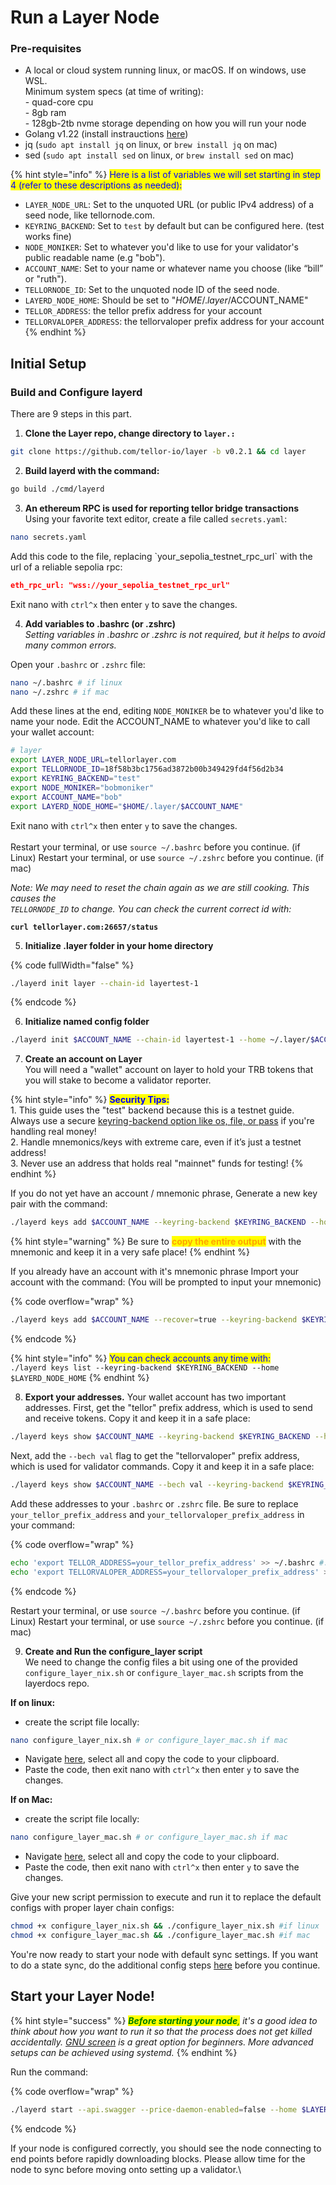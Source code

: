 # Run a Layer Node

### Pre-requisites

* A local or cloud system running linux, or macOS. If on windows, use WSL. \
  Minimum system specs (at time of writing):\
  \- quad-core cpu\
  \- 8gb ram\
  \- 128gb-2tb nvme storage depending on how you will run your node
* Golang v1.22 (install instrauctions [here](https://go.dev/doc/install))
* jq (`sudo apt install jq` on linux, or `brew install jq` on mac)
* sed (`sudo apt install sed` on linux, or `brew install sed` on mac)

{% hint style="info" %}
<mark style="color:blue;">Here is a list of variables we will set starting in step 4 (refer to these descriptions as needed):</mark>

* `LAYER_NODE_URL`: Set to the unquoted URL (or public IPv4 address) of a seed node, like tellornode.com.
* `KEYRING_BACKEND`: Set to `test` by default but can be configured here. (test works fine)
* `NODE_MONIKER`: Set to whatever you'd like to use for your validator's public readable name (e.g "bob").
* `ACCOUNT_NAME`: Set to your name or whatever name you choose (like “bill” or "ruth").
* `TELLORNODE_ID`: Set to the unquoted node ID of the seed node.
* `LAYERD_NODE_HOME`: Should be set to "$HOME/.layer/$ACCOUNT\_NAME"
* `TELLOR_ADDRESS`: the tellor prefix address for your account
* `TELLORVALOPER_ADDRESS`: the tellorvaloper prefix address for your account
{% endhint %}

## Initial Setup&#x20;

### Build and Configure layerd

There are 9 steps in this part.

1. **Clone the Layer repo, change directory to `layer.:`**

```sh
git clone https://github.com/tellor-io/layer -b v0.2.1 && cd layer
```

2. **Build layerd with the command:**

```sh
go build ./cmd/layerd
```

3. **An ethereum RPC is used for reporting tellor bridge transactions**\
   Using your favorite text editor, create a file called `secrets.yaml`:

```sh
nano secrets.yaml
```

Add this code to the file, replacing \`your\_sepolia\_testnet\_rpc\_url\` with the url of a reliable sepolia rpc:

```json
eth_rpc_url: "wss://your_sepolia_testnet_rpc_url"
```

Exit nano with `ctrl^x` then enter `y` to save the changes.

4. **Add variables to .bashrc (or .zshrc)** \
   _Setting variables in .bashrc or .zshrc is not required, but it helps to avoid many common errors._&#x20;

Open your `.bashrc` or `.zshrc` file:

```sh
nano ~/.bashrc # if linux
nano ~/.zshrc # if mac
```

Add these lines at the end, editing `NODE_MONIKER` be to whatever you'd like to name your node. Edit the ACCOUNT\_NAME to whatever you'd like to call your wallet account:

```sh
# layer
export LAYER_NODE_URL=tellorlayer.com
export TELLORNODE_ID=18f58b3bc1756ad3872b00b349429fd4f56d2b34
export KEYRING_BACKEND="test"
export NODE_MONIKER="bobmoniker"
export ACCOUNT_NAME="bob"
export LAYERD_NODE_HOME="$HOME/.layer/$ACCOUNT_NAME"
```

Exit nano with `ctrl^x` then enter `y` to save the changes.\
\
Restart your terminal, or use `source ~/.bashrc` before you continue. (if Linux) Restart your terminal, or use `source ~/.zshrc` before you continue. (if mac)

_Note: We may need to reset the chain again as we are still cooking. This causes the_ \
_`TELLORNODE_ID` to change. You can check the current correct id with:_

<pre class="language-sh"><code class="lang-sh"><strong>curl tellorlayer.com:26657/status
</strong></code></pre>

5. **Initialize .layer folder in your home directory**

{% code fullWidth="false" %}
```sh
./layerd init layer --chain-id layertest-1
```
{% endcode %}

6. **Initialize named config folder**

```sh
./layerd init $ACCOUNT_NAME --chain-id layertest-1 --home ~/.layer/$ACCOUNT_NAME
```

7. **Create an account on Layer**\
   You will need a "wallet" account on layer to hold your TRB tokens that you will stake to become a validator reporter.

{% hint style="info" %}
<mark style="color:blue;">**Security Tips:**</mark> \
1\. This guide uses the "test" backend because this is a testnet guide. Always use a secure [keyring-backend option like os, file, or pass](https://docs.cosmos.network/v0.46/run-node/keyring.html) if you're handling real money! \
2\. Handle mnemonics/keys with extreme care, even if it’s just a testnet address! \
3\. Never use an address that holds real "mainnet" funds for testing!
{% endhint %}

If you do not yet have an account / mnemonic phrase, Generate a new key pair with the command:

```sh
./layerd keys add $ACCOUNT_NAME --keyring-backend $KEYRING_BACKEND --home $LAYERD_NODE_HOME
```

{% hint style="warning" %}
Be sure to <mark style="color:orange;">**copy the entire output**</mark> with the mnemonic and keep it in a very safe place!
{% endhint %}

If you already have an account with it's mnemonic phrase Import your account with the command: (You will be prompted to input your mnemonic)

{% code overflow="wrap" %}
```sh
./layerd keys add $ACCOUNT_NAME --recover=true --keyring-backend $KEYRING_BACKEND --home $LAYERD_NODE_HOME
```
{% endcode %}

{% hint style="info" %}
<mark style="color:blue;">You can check accounts any time with:</mark> \
`./layerd keys list --keyring-backend $KEYRING_BACKEND --home $LAYERD_NODE_HOME`
{% endhint %}

8. **Export your addresses.** Your wallet account has two important addresses. First, get the "tellor" prefix address, which is used to send and receive tokens. Copy it and keep it in a safe place:

```bash
./layerd keys show $ACCOUNT_NAME --keyring-backend $KEYRING_BACKEND --home $LAYERD_NODE_HOME
```

Next, add the `--bech val` flag to get the "tellorvaloper" prefix address, which is used for validator commands. Copy it and keep it in a safe place:

```bash
./layerd keys show $ACCOUNT_NAME --bech val --keyring-backend $KEYRING_BACKEND --home $LAYERD_NODE_HOME
```

Add these addresses to your `.bashrc` or `.zshrc` file. Be sure to replace `your_tellor_prefix_address` and `your_tellorvaloper_prefix_address` in your command:

{% code overflow="wrap" %}
```bash
echo 'export TELLOR_ADDRESS=your_tellor_prefix_address' >> ~/.bashrc #.zshrc if mac
echo 'export TELLORVALOPER_ADDRESS=your_tellorvaloper_prefix_address' >> ~/.bashrc #.zshrc if mac
```
{% endcode %}

Restart your terminal, or use `source ~/.bashrc` before you continue. (if Linux) Restart your terminal, or use `source ~/.zshrc` before you continue. (if mac)

9. **Create and Run the configure\_layer script**\
   We need to change the config files a bit using one of the provided `configure_layer_nix.sh` or `configure_layer_mac.sh` scripts from the layerdocs repo.

**If on linux:**

* create the script file locally:

```sh
nano configure_layer_nix.sh # or configure_layer_mac.sh if mac
```

* Navigate [here](https://raw.githubusercontent.com/tellor-io/layerdocs/update-guide-working/public-testnet/configure\_layer\_nix.sh), select all and copy the code to your clipboard.&#x20;
* Paste the code, then exit nano with `ctrl^x` then enter `y` to save the changes.

**If on Mac:**

* create the script file locally:

```sh
nano configure_layer_mac.sh # or configure_layer_mac.sh if mac
```

* Navigate [here](https://raw.githubusercontent.com/tellor-io/layerdocs/update-guide-working/public-testnet/configure\_layer\_mac.sh), select all and copy the code to your clipboard.
* Paste the code, then exit nano with `ctrl^x` then enter `y` to save the changes.

Give your new script permission to execute and run it to replace the default configs with proper layer chain configs:

```sh
chmod +x configure_layer_nix.sh && ./configure_layer_nix.sh #if linux
chmod +x configure_layer_mac.sh && ./configure_layer_mac.sh #if mac
```

You're now ready to start your node with default sync settings. If you want to do a state sync, do the additional config steps [here](how-to-use-state-sync.md) before you continue.&#x20;

## Start your Layer Node!

{% hint style="success" %}
_<mark style="color:green;">**Before starting your node**</mark><mark style="color:green;">,</mark> it's a good idea to think about how you want to run it so that the process does not get killed accidentally._ [_GNU screen_](https://tellor.io/blog/how-to-manage-cli-applications-on-hosted-vms-with-screen/) _is a great option for beginners. More advanced setups can be achieved using systemd._
{% endhint %}

Run the command:

{% code overflow="wrap" %}
```sh
./layerd start --api.swagger --price-daemon-enabled=false --home $LAYERD_NODE_HOME --key-name $ACCOUNT_NAME
```
{% endcode %}

If your node is configured correctly, you should see the node connecting to end points before rapidly downloading blocks.   Please allow time for the node to sync before moving onto setting up a validator.\
